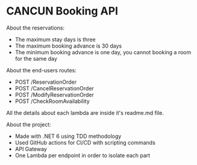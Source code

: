# CANCUN Booking API

About the reservations:
- The maximum stay days is three
- The maximum booking advance is 30 days
- The minimum booking advance is one day, you cannot booking a room for the same day

About the end-users routes:
- POST /ReservationOrder
- POST /CancelReservationOrder
- POST /ModifyReservationOrder
- POST /CheckRoomAvailability 

All the details about each lambda are inside it's readme.md file.

About the project:
- Made with .NET 6 using TDD methodology
- Used GitHub actions for CI/CD with scripting commands
- API Gateway
- One Lambda per endpoint in order to isolate each part
